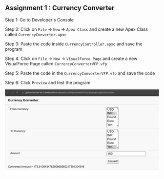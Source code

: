 ## Assignment 1 : Currency Converter


Step 1: Go to Developer's Console

Step 2: Click on `File` -> `New` -> `Apex Class` and create a new Apex Class called `CurrencyConverter.apxc`

Step 3: Paste the code inside `CurrencyController.apxc` and save the program

Step 4: Click on `File` -> `New` -> `VisualForce Page` and create a new VisualForce Page called `CurrencyConverterVFP.vfp`

Step 5: Paste the code in the `CurrencyConverterVFP.vfp` and save the code

Step 6: Click `Preview` and test the program

![](output.png)